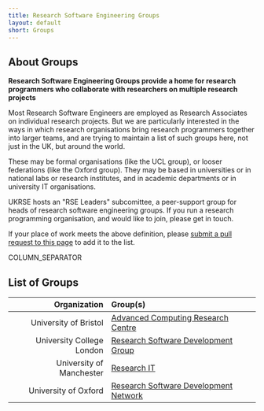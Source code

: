 ```yaml
---
title: Research Software Engineering Groups
layout: default
short: Groups
---
```


## About Groups

**Research Software Engineering Groups provide a home for research programmers who 
collaborate with researchers on multiple research projects**

Most Research Software Engineers are employed as Research Associates on individual research projects.
But we are particularly interested in the ways in which research organisations
bring research programmers together into larger teams, and are trying to maintain
a list of such groups here, not just in the UK, but around the world. 

These may be formal organisations (like the UCL group), or looser federations (like the Oxford group).
They may be based in universities or in national labs or research institutes, and in academic departments
or in university IT organisations.

UKRSE hosts an "RSE Leaders" subcomittee, a peer-support group for heads of research software engineering
groups. If you run a research programming organisation, and would like to join, please get in touch.

If your place of work meets the above definition, please [submit a pull request to this page](https://github.com/UKRSE/UKRSE.github.io/blob/master/groups.md) to add it to the list.

COLUMN_SEPARATOR

## List of Groups

Organization | Group(s)
------------:|:-----------
University of Bristol | [Advanced Computing Research Centre](https://www.acrc.bris.ac.uk)
University College London | [Research Software Development Group](http://www.ucl.ac.uk/research-it-services/about/research-software-development)
University of Manchester | [Research IT](http://www.itservices.manchester.ac.uk/research/services/software/)
University of Oxford | [Research Software Development Network](http://rsdn.oerc.ox.ac.uk/)
